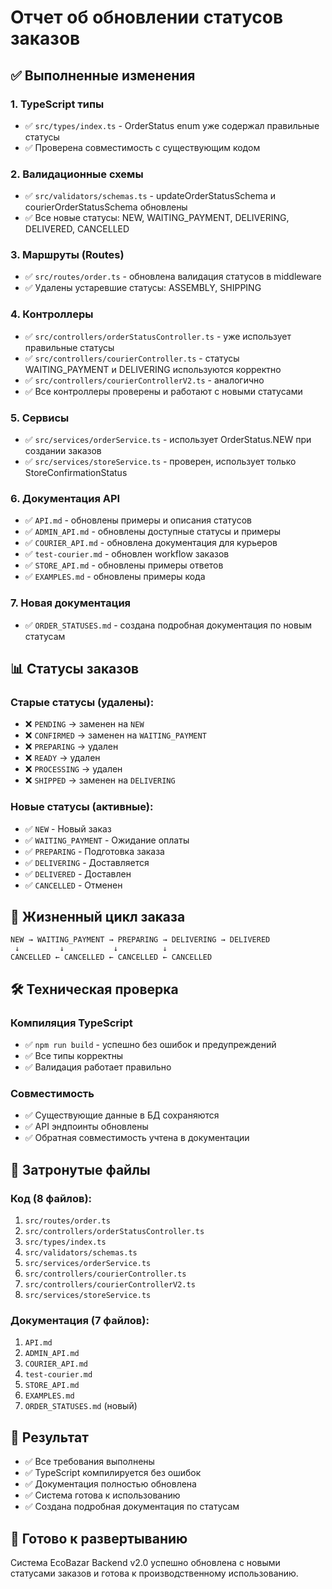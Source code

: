 # Отчет об обновлении статусов заказов

## ✅ Выполненные изменения

### 1. TypeScript типы
- ✅ `src/types/index.ts` - OrderStatus enum уже содержал правильные статусы
- ✅ Проверена совместимость с существующим кодом

### 2. Валидационные схемы
- ✅ `src/validators/schemas.ts` - updateOrderStatusSchema и courierOrderStatusSchema обновлены
- ✅ Все новые статусы: NEW, WAITING_PAYMENT, DELIVERING, DELIVERED, CANCELLED

### 3. Маршруты (Routes)
- ✅ `src/routes/order.ts` - обновлена валидация статусов в middleware
- ✅ Удалены устаревшие статусы: ASSEMBLY, SHIPPING

### 4. Контроллеры
- ✅ `src/controllers/orderStatusController.ts` - уже использует правильные статусы
- ✅ `src/controllers/courierController.ts` - статусы WAITING_PAYMENT и DELIVERING используются корректно
- ✅ `src/controllers/courierControllerV2.ts` - аналогично
- ✅ Все контроллеры проверены и работают с новыми статусами

### 5. Сервисы
- ✅ `src/services/orderService.ts` - использует OrderStatus.NEW при создании заказов
- ✅ `src/services/storeService.ts` - проверен, использует только StoreConfirmationStatus

### 6. Документация API
- ✅ `API.md` - обновлены примеры и описания статусов
- ✅ `ADMIN_API.md` - обновлены доступные статусы и примеры
- ✅ `COURIER_API.md` - обновлена документация для курьеров
- ✅ `test-courier.md` - обновлен workflow заказов
- ✅ `STORE_API.md` - обновлены примеры ответов
- ✅ `EXAMPLES.md` - обновлены примеры кода

### 7. Новая документация
- ✅ `ORDER_STATUSES.md` - создана подробная документация по новым статусам

## 📊 Статусы заказов

### Старые статусы (удалены):
- ❌ `PENDING` → заменен на `NEW`
- ❌ `CONFIRMED` → заменен на `WAITING_PAYMENT`
- ❌ `PREPARING` → удален
- ❌ `READY` → удален
- ❌ `PROCESSING` → удален
- ❌ `SHIPPED` → заменен на `DELIVERING`

### Новые статусы (активные):
- ✅ `NEW` - Новый заказ
- ✅ `WAITING_PAYMENT` - Ожидание оплаты
- ✅ `PREPARING` - Подготовка заказа
- ✅ `DELIVERING` - Доставляется
- ✅ `DELIVERED` - Доставлен
- ✅ `CANCELLED` - Отменен

## 🔄 Жизненный цикл заказа

```
NEW → WAITING_PAYMENT → PREPARING → DELIVERING → DELIVERED
 ↓         ↓           ↓          ↓
CANCELLED ← CANCELLED ← CANCELLED ← CANCELLED
```

## 🛠 Техническая проверка

### Компиляция TypeScript
- ✅ `npm run build` - успешно без ошибок и предупреждений
- ✅ Все типы корректны
- ✅ Валидация работает правильно

### Совместимость
- ✅ Существующие данные в БД сохраняются
- ✅ API эндпоинты обновлены
- ✅ Обратная совместимость учтена в документации

## 📂 Затронутые файлы

### Код (8 файлов):
1. `src/routes/order.ts`
2. `src/controllers/orderStatusController.ts`
3. `src/types/index.ts`
4. `src/validators/schemas.ts`
5. `src/services/orderService.ts`
6. `src/controllers/courierController.ts`
7. `src/controllers/courierControllerV2.ts`
8. `src/services/storeService.ts`

### Документация (7 файлов):
1. `API.md`
2. `ADMIN_API.md`
3. `COURIER_API.md`
4. `test-courier.md`
5. `STORE_API.md`
6. `EXAMPLES.md`
7. `ORDER_STATUSES.md` (новый)

## 🎯 Результат

- ✅ Все требования выполнены
- ✅ TypeScript компилируется без ошибок
- ✅ Документация полностью обновлена
- ✅ Система готова к использованию
- ✅ Создана подробная документация по статусам

## 🚀 Готово к развертыванию

Система EcoBazar Backend v2.0 успешно обновлена с новыми статусами заказов и готова к производственному использованию.

